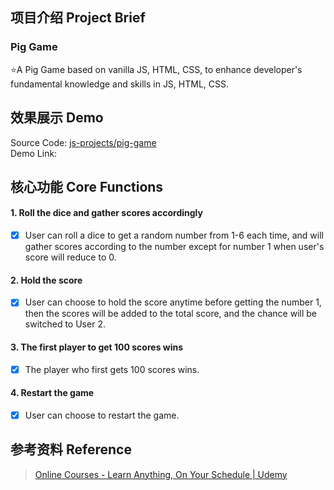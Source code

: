 ## 项目介绍 Project Brief

### Pig Game

⭐A Pig Game based on vanilla JS, HTML, CSS, to enhance developer's fundamental knowledge and skills in JS, HTML, CSS.

## 效果展示 Demo

Source Code: [js-projects/pig-game](https://github.com/Jenniferwonder/js-projects/tree/main/pig-game-practice)  
Demo Link:

## 核心功能 Core Functions

#### 1. Roll the dice and gather scores accordingly

- [x] User can roll a dice to get a random number from 1-6 each time, and will gather scores according to the number except for number 1 when user's score will reduce to 0.

#### 2. Hold the score

- [x] User can choose to hold the score anytime before getting the number 1, then the scores will be added to the total score, and the chance will be switched to User 2.

#### 3. The first player to get 100 scores wins

- [x] The player who first gets 100 scores wins.

#### 4. Restart the game

- [x] User can choose to restart the game.

## 参考资料 Reference

> [Online Courses - Learn Anything, On Your Schedule | Udemy](https://www.udemy.com/course/the-complete-javascript-course/learn/lecture/22649207?start=0#overview)
